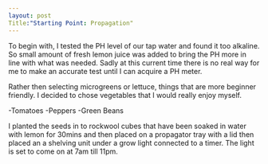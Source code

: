 ```yaml
---
layout: post
Title:"Starting Point: Propagation"
---
```



To begin with, I tested the PH level of our tap water and found it too alkaline. So small amount of fresh lemon juice was added to bring the PH more in line with what was needed. Sadly at this current time there is no real way for me to make an accurate test until I can acquire a PH meter.

Rather then selecting microgreens or lettuce, things that are more beginner friendly. I decided to chose vegetables that I would really enjoy myself. 

-Tomatoes
-Peppers
-Green Beans

I planted the seeds in to rockwool cubes that have been soaked in water with lemon for 30mins and then placed on a propagator tray with a lid then placed an a shelving unit under a grow light connected to a timer. The light is set to come on at 7am till 11pm. 


